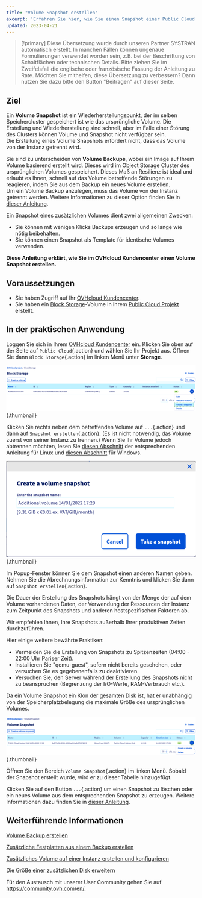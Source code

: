 ```yaml
---
title: "Volume Snapshot erstellen"
excerpt: 'Erfahren Sie hier, wie Sie einen Snapshot einer Public Cloud Disk erstellen'
updated: 2023-04-21
---
```


> [!primary]
> Diese Übersetzung wurde durch unseren Partner SYSTRAN automatisch erstellt. In manchen Fällen können ungenaue Formulierungen verwendet worden sein, z.B. bei der Beschriftung von Schaltflächen oder technischen Details. Bitte ziehen Sie im Zweifelsfall die englische oder französische Fassung der Anleitung zu Rate. Möchten Sie mithelfen, diese Übersetzung zu verbessern? Dann nutzen Sie dazu bitte den Button "Beitragen" auf dieser Seite.
>

## Ziel

Ein **Volume Snapshot** ist ein Wiederherstellungspunkt, der im selben Speichercluster gespeichert ist wie das ursprüngliche Volume. Die Erstellung und Wiederherstellung sind schnell, aber im Falle einer Störung des Clusters können Volume und Snapshot nicht verfügbar sein.<br>
Die Erstellung eines Volume Snapshots erfordert nicht, dass das Volume von der Instanz getrennt wird.

Sie sind zu unterscheiden von **Volume Backups**, wobei ein Image auf Ihrem Volume basierend erstellt wird. Dieses wird im Object Storage Cluster des ursprünglichen Volumes gespeichert.
Dieses Maß an Resilienz ist ideal und erlaubt es Ihnen, schnell auf das Volume betreffende Störungen zu reagieren, indem Sie aus dem Backup ein neues Volume erstellen.<br>
Um ein Volume Backup anzulegen, muss das Volume von der Instanz getrennt werden. Weitere Informationen zu dieser Option finden Sie in [dieser Anleitung](/pages/public_cloud/compute/volume-backup).

Ein Snapshot eines zusätzlichen Volumes dient zwei allgemeinen Zwecken:

- Sie können mit wenigen Klicks Backups erzeugen und so lange wie nötig beibehalten.
- Sie können einen Snapshot als Template für identische Volumes verwenden.

**Diese Anleitung erklärt, wie Sie im OVHcloud Kundencenter einen Volume Snapshot erstellen.**

## Voraussetzungen

- Sie haben Zugriff auf Ihr [OVHcloud Kundencenter](https://www.ovh.com/auth/?action=gotomanager&from=https://www.ovh.de/&ovhSubsidiary=de).
- Sie haben ein [Block Storage](/pages/public_cloud/compute/create_and_configure_an_additional_disk_on_an_instance)-Volume in Ihrem [Public Cloud Projekt](https://www.ovhcloud.com/de/public-cloud/) erstellt.

## In der praktischen Anwendung

Loggen Sie sich in Ihrem [OVHcloud Kundencenter](https://www.ovh.com/auth/?action=gotomanager&from=https://www.ovh.de/&ovhSubsidiary=de) ein. Klicken Sie oben auf der Seite auf `Public Cloud`{.action} und wählen Sie Ihr Projekt aus. Öffnen Sie dann `Block Storage`{.action} im linken Menü unter **Storage**.

![Volume Snapshot](images/volume_snapshot01.png){.thumbnail}

Klicken Sie rechts neben dem betreffenden Volume auf `...`{.action} und dann auf `Snapshot erstellen`{.action}. (Es ist nicht notwendig, das Volume zuerst von seiner Instanz zu trennen.) Wenn Sie Ihr Volume jedoch abtrennen möchten, lesen Sie [diesen Abschnitt](/pages/platform/public-cloud/create_and_configure_an_additional_disk_on_an_instance#linux) der entsprechenden Anleitung für Linux und [diesen Abschnitt](/pages/platform/public-cloud/create_and_configure_an_additional_disk_on_an_instance#windows) für Windows.

![Volume Snapshot](images/volume_snapshot02.png){.thumbnail}

Im Popup-Fenster können Sie dem Snapshot einen anderen Namen geben. Nehmen Sie die Abrechnungsinformation zur Kenntnis und klicken Sie dann auf `Snapshot erstellen`{.action}.

Die Dauer der Erstellung des Snapshots hängt von der Menge der auf dem Volume vorhandenen Daten, der Verwendung der Ressourcen der Instanz zum Zeitpunkt des Snapshots und anderen hostspezifischen Faktoren ab.

Wir empfehlen Ihnen, Ihre Snapshots außerhalb Ihrer produktiven Zeiten durchzuführen.

Hier einige weitere bewährte Praktiken:

- Vermeiden Sie die Erstellung von Snapshots zu Spitzenzeiten (04:00 - 22:00 Uhr Pariser Zeit).
- Installieren Sie "qemu-guest", sofern nicht bereits geschehen, oder versuchen Sie es gegebenenfalls zu deaktivieren.
- Versuchen Sie, den Server während der Erstellung des Snapshots nicht zu beanspruchen (Begrenzung der I/O-Werte, RAM-Verbrauch etc.).

Da ein Volume Snapshot ein Klon der gesamten Disk ist, hat er unabhängig von der Speicherplatzbelegung die maximale Größe des ursprünglichen Volumes.

![Volume Snapshot](images/volume_snapshot03.png){.thumbnail}

Öffnen Sie den Bereich `Volume Snapshot`{.action} im linken Menü. Sobald der Snapshot erstellt wurde, wird er zu dieser Tabelle hinzugefügt.

Klicken Sie auf den Button `...`{.action} um einen Snapshot zu löschen oder ein neues Volume aus dem entsprechenden Snapshot zu erzeugen. Weitere Informationen dazu finden Sie in [dieser Anleitung](/pages/public_cloud/compute/create-volume-from-snapshot).

## Weiterführende Informationen

[Volume Backup erstellen](/pages/public_cloud/compute/volume-backup)

[Zusätzliche Festplatten aus einem Backup erstellen](/pages/public_cloud/compute/create-volume-from-snapshot)

[Zusätzliches Volume auf einer Instanz erstellen und konfigurieren](/pages/public_cloud/compute/create_and_configure_an_additional_disk_on_an_instance)

[Die Größe einer zusätzlichen Disk erweitern](/pages/public_cloud/compute/increase_the_size_of_an_additional_disk)

Für den Austausch mit unserer User Community gehen Sie auf <https://community.ovh.com/en/>.
